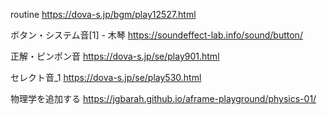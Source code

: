 
routine
https://dova-s.jp/bgm/play12527.html

ボタン・システム音[1] - 木琴
https://soundeffect-lab.info/sound/button/

正解・ピンポン音
https://dova-s.jp/se/play901.html

セレクト音_1
https://dova-s.jp/se/play530.html




物理学を追加する
https://jgbarah.github.io/aframe-playground/physics-01/


